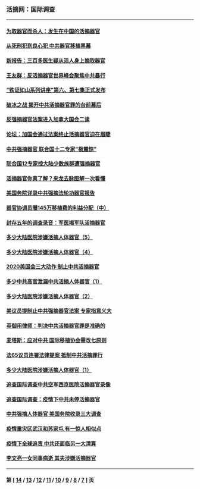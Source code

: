 ### 活摘网：国际调查
---
#### [为取器官而杀人：发生在中国的活摘器官](../../pages/nf5947/n13794731.md?10300430) 
#### [从死刑犯到良心犯 中共器官移植黑幕](../../pages/nf5947/n13764669.md?10300430) 
#### [新报告：三百多医生疑从活人身上摘取器官](../../pages/nf5947/n13703044.md?10300430) 
#### [王友群：反活摘器官世界峰会聚焦中共暴行](../../pages/nf5947/n13250738.md?10300430) 
#### [“铁证如山系列讲座”第六、第七集正式发布](../../pages/nf5947/n13106287.md?10300430) 
#### [破冰之战 揭开中共活摘器官罪的台前幕后](../../pages/nf5947/n13082457.md?10300430) 
#### [反强摘器官法案进入加拿大国会二读](../../pages/nf5947/n13033450.md?10300430) 
#### [论坛：加国会通过法案终止活摘器官迫在眉睫](../../pages/nf5947/n13029839.md?10300430) 
#### [中共强摘器官 联合国十二专家“极震惊”](../../pages/nf5947/n13024313.md?10300430) 
#### [联合国12专家控大陆少数族群遭强摘器官](../../pages/nf5947/n13023877.md?10300430) 
#### [活摘器官你真了解？来龙去脉图解一次看懂](../../pages/nf5947/n13013820.md?10300430) 
#### [美国务院详录中共强摘法轮功器官报告](../../pages/nf5947/n12944519.md?10300430) 
#### [器官协调员曝145万移植费的利益分配（中）](../../pages/nf5947/n12894547.md?10300430) 
#### [封存五年的调查录音：军医揭军队活摘器官](../../pages/nf5947/n12798692.md?10300430) 
#### [多少大陆医院涉嫌活摘人体器官（5）](../../pages/nf5947/n12768383.md?10300430) 
#### [多少大陆医院涉嫌活摘人体器官（4）](../../pages/nf5947/n12664434.md?10300430) 
#### [2020美国会三大动作 制止中共活摘器官](../../pages/nf5947/n12682004.md?10300430) 
#### [多少中共高官泄漏中共活摘人体器官（1）](../../pages/nf5947/n12671234.md?10300430) 
#### [多少大陆医院涉嫌活摘人体器官（2）](../../pages/nf5947/n12655589.md?10300430) 
#### [美议员提制止中共强摘器官法案 专家指意义大](../../pages/nf5947/n12630561.md?10300430) 
#### [英御用律师：判决中共活摘器官罪是准确的](../../pages/nf5947/n12580740.md?10300430) 
#### [麦塔斯：应对中共 国际移植协会需改七原则](../../pages/nf5947/n12514711.md?10300430) 
#### [法65议员连署法律提案 抵制中共活摘罪行](../../pages/nf5947/n12437047.md?10300430) 
#### [多少大陆医院涉嫌活摘人体器官（1）](../../pages/nf5947/n12414284.md?10300430) 
#### [追查国际调查中共空军西京医院活摘器官录像](../../pages/nf5947/n12348837.md?10300430) 
#### [追查国际调查：疫情下中共未停活摘器官](../../pages/nf5947/n12273415.md?10300430) 
#### [中共强摘人体器官 美国务院收录三大调查](../../pages/nf5947/n12181488.md?10300430) 
#### [疫情重灾区武汉和苏家屯 有一惊人相似点](../../pages/nf5947/n12150824.md?10300430) 
#### [疫情下全球追责 中共还面临另一大清算](../../pages/nf5947/n12070397.md?10300430) 
#### [李文亮一女同事病逝 其夫涉嫌活摘器官](../../pages/nf5947/n11957882.md?10300430) 

---
#### 第 [ [14](./14.md?10300430) / [13](./13.md?10300430) / [12](./12.md?10300430) / [11](./11.md?10300430) / [10](./10.md?10300430) / [9](./9.md?10300430) / [8](./8.md?10300430) / [7](./7.md?10300430) ] 页
